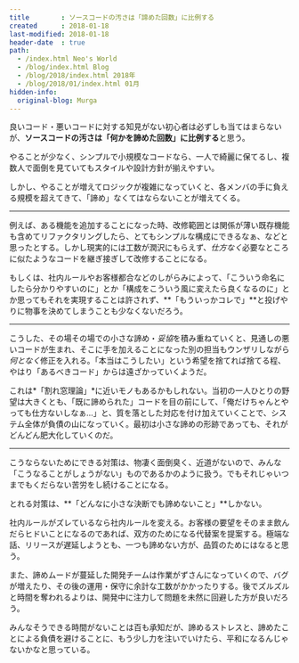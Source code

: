 ```yaml
---
title        : ソースコードの汚さは「諦めた回数」に比例する
created      : 2018-01-18
last-modified: 2018-01-18
header-date  : true
path:
  - /index.html Neo's World
  - /blog/index.html Blog
  - /blog/2018/index.html 2018年
  - /blog/2018/01/index.html 01月
hidden-info:
  original-blog: Murga
---
```


良いコード・悪いコードに対する知見がない初心者は必ずしも当てはまらないが、**ソースコードの汚さは「何かを諦めた回数」に比例する**と思う。

やることが少なく、シンプルで小規模なコードなら、一人で綺麗に保てるし、複数人で面倒を見ていてもスタイルや設計方針が揃えやすい。

しかし、やることが増えてロジックが複雑になっていくと、各メンバの手に負える規模を超えてきて、「諦め」なくてはならないことが増えてくる。

---

例えば、ある機能を追加することになった時、改修範囲とは関係が薄い既存機能も含めてリファクタリングしたら、とてもシンプルな構成にできるなぁ、などと思ったとする。しかし現実的には工数が潤沢にもらえず、*仕方なく*必要なところに似たようなコードを継ぎ接ぎして改修することになる。

もしくは、社内ルールやお客様都合などのしがらみによって、「こういう命名にしたら分かりやすいのに」とか「構成をこういう風に変えたら良くなるのに」とか思ってもそれを実現することは許されず、**「もういっかコレで」**と投げやりに物事を決めてしまうことも少なくないだろう。

---

こうした、その場その場での小さな諦め・*妥協*を積み重ねていくと、見通しの悪いコードが生まれ、そこに手を加えることになった別の担当もウンザリしながら*何となく*修正を入れる。「本当はこうしたい」という希望を捨てれば捨てる程、やはり「あるべきコード」からは遠ざかっていくようだ。

これは*「割れ窓理論」*に近いモノもあるかもしれない。当初の一人ひとりの野望は大きくとも、「既に諦められた」コードを目の前にして、「俺だけちゃんとやっても仕方ないしなぁ…」と、質を落とした対応を付け加えていくことで、システム全体が負債の山になっていく。最初は小さな諦めの形跡であっても、それがどんどん肥大化していくのだ。

---

こうならないためにできる対策は、物凄く面倒臭く、近道がないので、みんな「こうなることがしょうがない」ものであるかのように扱う。でもそれじゃいつまでもくだらない苦労をし続けることになる。

とれる対策は、**「どんなに小さな決断でも諦めないこと」**しかない。

社内ルールがズレているなら社内ルールを変える。お客様の要望をそのまま飲んだらヒドいことになるのであれば、双方のためになる代替案を提案する。極端な話、リリースが遅延しようとも、一つも諦めない方が、品質のためにはなると思う。

また、諦めムードが蔓延した開発チームは作業がずさんになっていくので、バグが増えたり、その後の運用・保守に余計な工数がかかったりする。後でズルズルと時間を奪われるよりは、開発中に注力して問題を未然に回避した方が良いだろう。

みんなそうできる時間がないことは百も承知だが、諦めるストレスと、諦めたことによる負債を避けることに、もう少し力を注いでいけたら、平和になるんじゃないかなと思っている。
